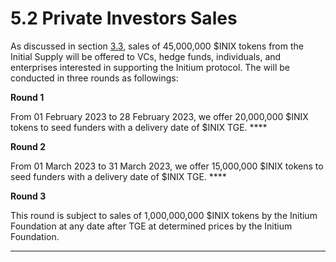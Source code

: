 # 5.2 Private Investors Sales

As discussed in section [3.3](../pre-gen/3.3-sales-allocations.md), sales of 45,000,000 $INIX tokens from the Initial Supply will be offered to VCs, hedge funds, individuals, and enterprises interested in supporting the Initium protocol. The will be conducted in three rounds as followings:

**Round 1**

From 01 February 2023 to 28 February 2023, we offer 20,000,000 $INIX tokens to seed funders with a delivery date of $INIX TGE. ****&#x20;

**Round 2**

From 01 March 2023 to 31 March 2023, we offer 15,000,000 $INIX tokens to seed funders with a delivery date of $INIX TGE. ****&#x20;

**Round 3**

This round is subject to sales of 1,000,000,000 $INIX tokens by the Initium Foundation at any date after TGE at determined prices by the Initium Foundation.&#x20;

****
